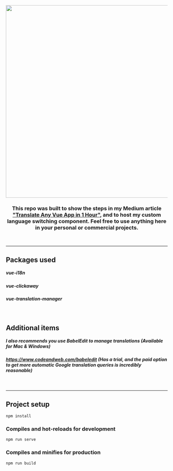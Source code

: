 
<p align="center">
   <a href="https://medium.com/@titusdecali/vue-i18n-ultimate-guide" target="_blank" rel="noopener noreferrer">
     <img width="600" src="https://github.com/titusdecali/i18n-ultimate-guide/blob/master/public/cover.jpg">
   </a>
</p>

<h3 align="center" font-weight="bold">
This repo was built to show the steps in my Medium article  <a href="https://medium.com/@titusdecali/vue-i18n-ultimate-guide" target="_blank" rel="noopener noreferrer">"Translate Any Vue App in 1 Hour"</a>, and to host my custom language switching component. Feel free to use anything here in your personal or commercial projects.
  </h4>
<br/>
<hr/>

## Packages used
##### vue-i18n
##### vue-clickaway
##### vue-translation-manager

<br/>

## Additional items
##### I also recommends you use BabelEdit to manage translations (Available for Mac & Windows)
##### https://www.codeandweb.com/babeledit  (Has a trial, and the paid option to get more automatic Google translation queries is incredibly reasonable)
<br/>
<hr/>


## Project setup


```
npm install
```

### Compiles and hot-reloads for development

```
npm run serve
```

### Compiles and minifies for production

```
npm run build
```
